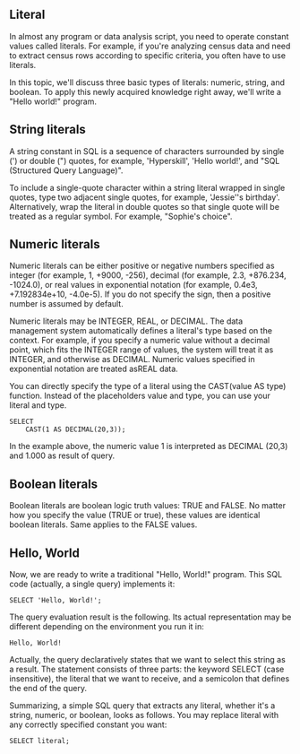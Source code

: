 ## Literal
In almost any program or data analysis script, you need to operate constant values called literals. For example, if you're analyzing census data and need to extract census rows according to specific criteria, you often have to use literals.

In this topic, we'll discuss three basic types of literals: numeric, string, and boolean. To apply this newly acquired knowledge right away, we'll write a "Hello world!" program.

## String literals

A string constant in SQL is a sequence of characters surrounded by single (') or double (") quotes, for example, 'Hyperskill', 'Hello world!', and "SQL (Structured Query Language)".

To include a single-quote character within a string literal wrapped in single quotes, type two adjacent single quotes, for example, 'Jessie''s birthday'. Alternatively, wrap the literal in double quotes so that single quote will be treated as a regular symbol. For example, "Sophie's choice".

## Numeric literals

Numeric literals can be either positive or negative numbers specified as integer (for example, 1, +9000, -256), decimal (for example, 2.3, +876.234, -1024.0), or real values in exponential notation (for example, 0.4e3, +7.192834e+10, -4.0e-5). If you do not specify the sign, then a positive number is assumed by default.

Numeric literals may be INTEGER, REAL, or DECIMAL. The data management system automatically defines a literal's type based on the context. For example, if you specify a numeric value without a decimal point, which fits the INTEGER range of values, the system will treat it as INTEGER, and otherwise as DECIMAL. Numeric values specified in exponential notation are treated asREAL data.

You can directly specify the type of a literal using the CAST(value AS type) function. Instead of the placeholders value and type, you can use your literal and type.
```
SELECT
    CAST(1 AS DECIMAL(20,3));
```
In the example above, the numeric value 1 is interpreted as DECIMAL (20,3) and 1.000 as result of query.

## Boolean literals

Boolean literals are boolean logic truth values: TRUE and FALSE. No matter how you specify the value (TRUE or true), these values are identical boolean literals. Same applies to the FALSE values.

## Hello, World

Now, we are ready to write a traditional "Hello, World!" program. This SQL code (actually, a single query) implements it:
```
SELECT 'Hello, World!';
```
The query evaluation result is the following. Its actual representation may be different depending on the environment you run it in:
```
Hello, World!
```
Actually, the query declaratively states that we want to select this string as a result. The statement consists of three parts: the keyword SELECT (case insensitive), the literal that we want to receive, and a semicolon that defines the end of the query.

Summarizing, a simple SQL query that extracts any literal, whether it's a string, numeric, or boolean, looks as follows. You may replace literal with any correctly specified constant you want:
```
SELECT literal;
```
